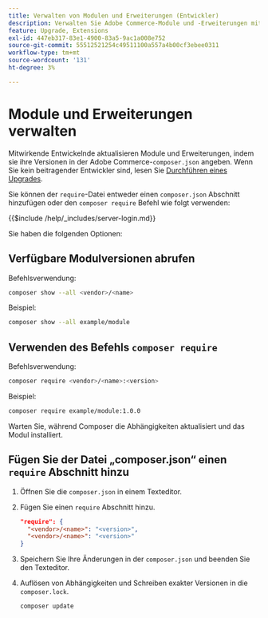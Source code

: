 ```yaml
---
title: Verwalten von Modulen und Erweiterungen (Entwickler)
description: Verwalten Sie Adobe Commerce-Module und -Erweiterungen mithilfe der Befehlszeilenschnittstelle und des Package Managers „Composer“.
feature: Upgrade, Extensions
exl-id: 447eb317-83e1-4900-83a5-9ac1a008e752
source-git-commit: 55512521254c49511100a557a4b00cf3ebee0311
workflow-type: tm+mt
source-wordcount: '131'
ht-degree: 3%

---
```


# Module und Erweiterungen verwalten

Mitwirkende Entwickelnde aktualisieren Module und Erweiterungen, indem sie ihre Versionen in der Adobe Commerce-`composer.json` angeben. Wenn Sie kein beitragender Entwickler sind, lesen Sie [Durchführen eines Upgrades](../implementation/perform-upgrade.md).

Sie können der `require`-Datei entweder einen `composer.json` Abschnitt hinzufügen oder den `composer require` Befehl wie folgt verwenden:

{{$include /help/_includes/server-login.md}}

Sie haben die folgenden Optionen:

## Verfügbare Modulversionen abrufen

Befehlsverwendung:

```bash
composer show --all <vendor>/<name>
```

Beispiel:

```bash
composer show --all example/module
```

## Verwenden des Befehls `composer require`

Befehlsverwendung:

```bash
composer require <vendor>/<name>:<version>
```

Beispiel:

```bash
composer require example/module:1.0.0
```

Warten Sie, während Composer die Abhängigkeiten aktualisiert und das Modul installiert.

## Fügen Sie der Datei „composer.json“ einen `require` Abschnitt hinzu

1. Öffnen Sie die `composer.json` in einem Texteditor.

1. Fügen Sie einen `require` Abschnitt hinzu.

   ```json
   "require": {
     "<vendor>/<name>": "<version>",
     "<vendor>/<name>": "<version>"
   }
   ```

1. Speichern Sie Ihre Änderungen in der `composer.json` und beenden Sie den Texteditor.

1. Auflösen von Abhängigkeiten und Schreiben exakter Versionen in die `composer.lock`.

   ```bash
   composer update
   ```

<!-- Last updated from includes: 2022-09-08 16:00:49 -->
